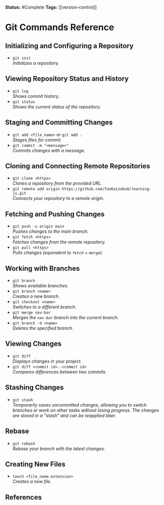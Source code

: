 
**Status:**  #Complete
**Tags:** [[version-control]]

# Git Commands Reference

## Initializing and Configuring a Repository
- `git init`  
  *Initializes a repository.*

## Viewing Repository Status and History
- `git log`  
  *Shows commit history.*
- `git status`  
  *Shows the current status of the repository.*

## Staging and Committing Changes
- `git add <file_name>` or `git add .`  
  *Stages files for commit.*
- `git commit -m "<message>"`  
  *Commits changes with a message.*

## Cloning and Connecting Remote Repositories
- `git clone <https>`  
  *Clones a repository from the provided URL.*
- `git remote add origin https://github.com/TanKaizokuO/learning-js.git`  
  *Connects your repository to a remote origin.*

## Fetching and Pushing Changes
- `git push -u origin main`  
  *Pushes changes to the main branch.*
- `git fetch <https>`  
  *Fetches changes from the remote repository.*
- `git pull <https>`  
  *Pulls changes (equivalent to `fetch` + `merge`).*

## Working with Branches
- `git branch`  
  *Shows available branches.*
- `git branch <name>`  
  *Creates a new branch.*
- `git checkout <name>`  
  *Switches to a different branch.*
- `git merge nav-bar`  
  *Merges the `nav-bar` branch into the current branch.*
- `git branch -d <name>`  
  *Deletes the specified branch.*

## Viewing Changes
- `git diff`  
  *Displays changes in your project.*
- `git diff <commit id>..<commit id>`  
  *Compares differences between two commits.*

## Stashing Changes
- `git stash`  
  *Temporarily saves uncommitted changes, allowing you to switch branches or work on other tasks without losing progress. The changes are stored in a "stash" and can be reapplied later.*

## Rebase
- `git rebash`  
  *Rebase your branch with the latest changes.*

## Creating New Files
- `touch <file_name.extension>`  
  *Creates a new file.*

## References
